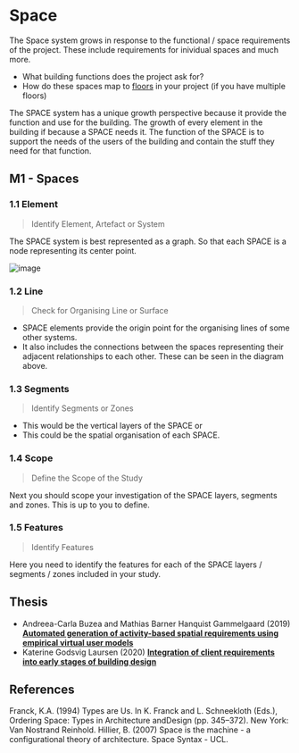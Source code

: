 # Space

The Space system grows in response to the functional / space requirements of the project. These include requirements for inividual spaces and much more.
* What building functions does the project ask for?
* How do these spaces map to [floors] in your project (if you have multiple floors)

The SPACE system has a unique growth perspective because it provide the function and use for the building. The growth of every element in the building if because a SPACE needs it. The function of the SPACE is to support the needs of the users of the building and contain the stuff they need for that function.

## M1 - Spaces

### 1.1 Element
> Identify Element, Artefact or System

The SPACE system is best represented as a graph. So that each SPACE is a node representing its center point.

![image](https://github.com/user-attachments/assets/27f182b2-24a2-46c5-a007-ea9a4a775170)


### 1.2 Line
> Check for Organising Line or Surface

* SPACE elements provide the origin point for the organising lines of some other systems.
* It also includes the connections between the spaces representing their adjacent relationships to each other. These can be seen in the diagram above.

### 1.3 Segments
> Identify Segments or Zones

* This would be the vertical layers of the SPACE or
* This could be the spatial organisation of each SPACE.

### 1.4 Scope
> Define the Scope of the Study

Next you should scope your investigation of the SPACE layers, segments and zones. This is up to you to define.

### 1.5 Features
> Identify Features

Here you need to identify the features for each of the SPACE layers / segments / zones included in your study.

## Thesis
* Andreea-Carla Buzea and Mathias Barner Hanquist Gammelgaard (2019) [**Automated generation of activity-based spatial requirements using empirical virtual user models**](https://findit.dtu.dk/en/catalog/5d3d833ed9001d32f558c129)
* Katerine Godsvig Laursen (2020) [**Integration of client requirements into early stages of building design**](https://findit.dtu.dk/en/catalog/5e5cf806d9001d01632c0024)

## References
Franck, K.A. (1994) Types are Us. In K. Franck and L. Schneekloth (Eds.), Ordering Space: Types in Architecture andDesign (pp. 345–372). New York: Van Nostrand Reinhold. 
Hillier, B. (2007) Space is the machine - a configurational theory of architecture. Space Syntax - UCL.

[site]: /Agile/Systems/Site
[floor]: /Agile/Systems/Floor
[floors]: /Agile/Systems/Floor
[facade]: /Agile/Systems/Facade
[core]: /Agile/Systems/Core
[space]: /Agile/Systems/Space
[structure]: /Agile/Systems/Structure
[services]: /Agile/Systems/Services
[fire]: /Agile/Systems/Fire
[materials]: /Agile/Systems/Materials
[build]: /Agile/Systems/Build
